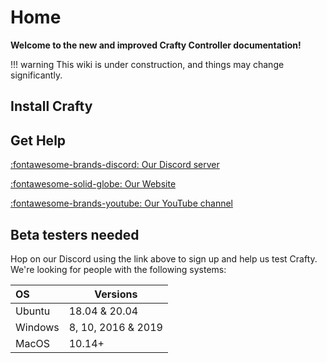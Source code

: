 # Home

**Welcome to the new and improved Crafty Controller documentation!**

!!! warning
    This wiki is under construction, and things may change significantly.

## Install Crafty

## Get Help

[:fontawesome-brands-discord: Our Discord server](https://discord.gg/S8Q3AKb)

[:fontawesome-solid-globe: Our Website](https://craftycontrol.com)

[:fontawesome-brands-youtube: Our YouTube channel](https://www.youtube.com/channel/UCefBRgx-JpVk9DecR6Xv2SQ)

## Beta testers needed

Hop on our Discord using the link above to sign up and help us test Crafty. We're looking for people with the following systems:

| OS     |  Versions          |
|:-------|--------------------|
| Ubuntu | 18.04 & 20.04      |
| Windows| 8, 10, 2016 & 2019 |
| MacOS  | 10.14+             |
